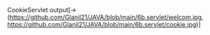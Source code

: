 CookieServlet output[->(https://github.com/Glanil21/JAVA/blob/main/6b.servlet/welcom.jpg, https://github.com/Glanil21/JAVA/blob/main/6b.servlet/cookie.jpg)]
